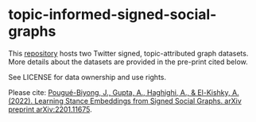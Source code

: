 # topic-informed-signed-social-graphs

This [repository](https://drive.google.com/drive/folders/1bfuqLxml0UzHg7Zz5tGWu5JdsBIp9w3A?usp=sharing) hosts two Twitter signed, topic-attributed graph datasets. More details about the datasets are provided in the pre-print cited below.

See LICENSE for data ownership and use rights.

Please cite: [Pougué-Biyong, J., Gupta, A., Haghighi, A., & El-Kishky, A. (2022). Learning Stance Embeddings from Signed Social Graphs. arXiv preprint arXiv:2201.11675](https://arxiv.org/pdf/2201.11675.pdf).


